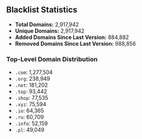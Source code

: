 ## Blacklist Statistics

- **Total Domains:** 2,917,942
- **Unique Domains:** 2,917,942
- **Added Domains Since Last Version:** 884,882
- **Removed Domains Since Last Version:** 988,856

### Top-Level Domain Distribution

-  `.com`: 1,277,504
-  `.org`: 238,949
-  `.net`: 181,202
-  `.top`: 93,442
-  `.shop`: 77,535
-  `.xyz`: 75,594
-  `.io`: 64,365
-  `.ru`: 60,709
-  `.info`: 52,159
-  `.pl`: 49,049
